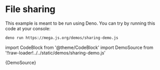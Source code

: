 # File sharing

This example is meant to be run using Deno. You can try by running this code at your console:

```bash
deno run https://mega.js.org/demos/sharing-demo.js
```

import CodeBlock from '@theme/CodeBlock'
import DemoSource from '!!raw-loader!../../static/demos/sharing-demo.js'

<CodeBlock language="js">{DemoSource}</CodeBlock>
